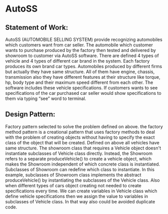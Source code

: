 # AutoSS

## Statement of Work:
AutoSS (AUTOMOBILE SELLING SYSTEM) provide recognizing automobiles which customers want from car seller. The automobile which customer wants to purchase produced by the factory then tested and delivered by showroom to customer via AutoSS software. There are defined 4 types of vehicle and 4 types of different car brand in the system. Each factory produces its own brand car types. Automobiles produced by different firms but actually they have same structure. All of them have engine, chassis, transmission also they have different features at their structure like torque, hp, body type and their maximum speed different from each other. The software includes these vehicle specifications. If customers wants to see specifications of the car purchased car seller would show specifications to them via typing “see” word to terminal.

## Design Pattern:
Factory pattern selected to solve the problem defined on above. the factory method pattern is a creational pattern that uses factory methods to deal with the problem of creating objects without having to specify the exact class of the object that will be created. Defined on above all vehicles have same structure. The showroom class that requires a Vehicle object doesn't instantiate subclasses of Vehicle class directly. Instead, the Showroom refers to a separate produceVehicle() to create a vehicle object, which makes the Showroom independent of which concrete class is instantiated. Subclasses of Showroom can redefine which class to instantiate. In this example, subclasses of Showroom class implements the abstract produceVehicle() by instantiating the subclasses of the Vehicle class. Also when different types of cars object creating not needed to create specifications every time. We can create variables in Vehicle class which define vehicle specifications then we assign the value to variables in subclasses of Vehicle class. In that way also could be avoided duplicate code.

